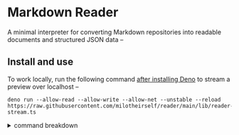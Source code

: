 # Markdown Reader

A minimal interpreter for converting Markdown repositories into readable documents and structured JSON data –

<!--
## Disclaimer

[...]
-->

## Install and use

To work locally, run the following command [after installing Deno][deon:install] to stream a preview over localhost –

```console
deno run --allow-read --allow-write --allow-net --unstable --reload https://raw.githubusercontent.com/milotheirself/reader/main/lib/reader-stream.ts
```

<details>
  <summary>command breakdown</summary>
  <dl>
    <dt><code>deno run</code></dt>
    <dd>runs a TypeScript module with Deno</dd>
    <dt><code>--allow-read --allow-write</code></dt>
    <dd>allows the module to read and write files</dd>
    <dt><code>--allow-net</code></dt>
    <dd>allows the module to start a web server and load external files</dd>
    <dt><code>--unstable</code></dt>
    <dd>specifies that the module is using some not production-ready features of Deno</dd>
    <dt><code>--reload</code></dt>
    <dd>specifies to not use a cached version of the the module</dd>
    <dt><code>https://.../lib/reader-stream.ts</code></dt>
    <dd>specifies the location of the module</dd>
  </dl>
</details>

[deon:install]: https://deno.land/manual/getting_started/installation
